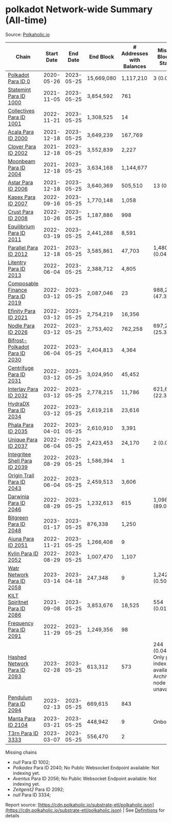 # polkadot Network-wide Summary (All-time)

Source: [Polkaholic.io](https://polkaholic.io)


| Chain            | Start Date | End Date | End Block | # Addresses with Balances | Missing Blocks / Status |
| ---------------- | ---------- | ---------| --------- | ------------------------- | ----------------------- |
| [Polkadot Para ID 0](/polkadot/0-polkadot) | 2020-05-26 | 2023-05-25 | 15,669,080 |  1,117,210 | 3 (0.00%)  |
| [Statemint Para ID 1000](/polkadot/1000-statemint) | 2021-11-05 | 2023-05-25 | 3,854,592 |  761 |    |
| [Collectives Para ID 1001](/polkadot/1001-collectives) | 2022-11-21 | 2023-05-25 | 1,308,525 |  14 |    |
| [Acala Para ID 2000](/polkadot/2000-acala) | 2021-12-18 | 2023-05-25 | 3,649,239 |  167,769 |    |
| [Clover Para ID 2002](/polkadot/2002-clover) | 2021-12-18 | 2023-05-25 | 3,552,839 |  2,227 |    |
| [Moonbeam Para ID 2004](/polkadot/2004-moonbeam) | 2021-12-18 | 2023-05-25 | 3,634,168 |  1,144,677 |    |
| [Astar Para ID 2006](/polkadot/2006-astar) | 2021-12-18 | 2023-05-25 | 3,640,369 |  505,510 | 13 (0.00%)  |
| [Kapex Para ID 2007](/polkadot/2007-kapex) | 2022-09-16 | 2023-05-25 | 1,770,148 |  1,058 |    |
| [Crust Para ID 2008](/polkadot/2008-crust) | 2022-10-26 | 2023-05-25 | 1,187,886 |  998 |    |
| [Equilibrium Para ID 2011](/polkadot/2011-equilibrium) | 2022-03-19 | 2023-05-25 | 2,441,288 |  8,591 |    |
| [Parallel Para ID 2012](/polkadot/2012-parallel) | 2021-12-18 | 2023-05-25 | 3,585,861 |  47,703 | 1,480 (0.04%)  |
| [Litentry Para ID 2013](/polkadot/2013-litentry) | 2022-06-04 | 2023-05-25 | 2,388,712 |  4,805 |    |
| [Composable Finance Para ID 2019](/polkadot/2019-composable) | 2022-03-12 | 2023-05-25 | 2,087,046 |  23 | 988,228 (47.35%)  |
| [Efinity Para ID 2021](/polkadot/2021-efinity) | 2022-03-12 | 2023-05-25 | 2,754,219 |  16,356 |    |
| [Nodle Para ID 2026](/polkadot/2026-nodle) | 2022-03-12 | 2023-05-25 | 2,753,402 |  762,258 | 697,249 (25.32%)  |
| [Bifrost-Polkadot Para ID 2030](/polkadot/2030-bifrost-dot) | 2022-06-04 | 2023-05-25 | 2,404,813 |  4,364 |    |
| [Centrifuge Para ID 2031](/polkadot/2031-centrifuge) | 2022-03-12 | 2023-05-25 | 3,024,950 |  45,452 |    |
| [Interlay Para ID 2032](/polkadot/2032-interlay) | 2022-03-12 | 2023-05-25 | 2,778,215 |  11,786 | 621,626 (22.38%)  |
| [HydraDX Para ID 2034](/polkadot/2034-hydradx) | 2022-03-12 | 2023-05-25 | 2,619,218 |  23,616 |    |
| [Phala Para ID 2035](/polkadot/2035-phala) | 2022-04-01 | 2023-05-25 | 2,610,910 |  3,391 |    |
| [Unique Para ID 2037](/polkadot/2037-unique) | 2022-06-04 | 2023-05-25 | 2,423,453 |  24,170 | 2 (0.00%)  |
| [Integritee Shell Para ID 2039](/polkadot/2039-integritee-shell) | 2022-08-29 | 2023-05-25 | 1,586,394 |  1 |    |
| [Origin Trail Para ID 2043](/polkadot/2043-origintrail) | 2022-06-04 | 2023-05-25 | 2,459,513 |  3,606 |    |
| [Darwinia Para ID 2046](/polkadot/2046-darwinia) | 2022-08-29 | 2023-05-25 | 1,232,613 |  615 | 1,098,150 (89.09%)  |
| [Bitgreen Para ID 2048](/polkadot/2048-bitgreen) | 2023-01-17 | 2023-05-25 | 876,338 |  1,250 |    |
| [Ajuna Para ID 2051](/polkadot/2051-ajuna) | 2022-11-21 | 2023-05-25 | 1,266,408 |  9 |    |
| [Kylin Para ID 2052](/polkadot/2052-kylin) | 2022-08-29 | 2023-05-25 | 1,007,470 |  1,107 |    |
| [Watr Network Para ID 2058](/polkadot/2058-watr) | 2023-03-14 | 2023-04-18 | 247,348 |  9 | 1,242 (0.50%)  |
| [KILT Spiritnet Para ID 2086](/polkadot/2086-kilt) | 2021-09-08 | 2023-05-25 | 3,853,676 |  18,525 | 554 (0.01%)  |
| [Frequency Para ID 2091](/polkadot/2091-frequency) | 2022-11-29 | 2023-05-25 | 1,249,356 |  98 |    |
| [Hashed Network Para ID 2093](/polkadot/2093-hashed) | 2023-02-28 | 2023-05-25 | 613,312 |  573 | 244 (0.04%) Only partial index available: Archive node unavailable |
| [Pendulum Para ID 2094](/polkadot/2094-pendulum) | 2023-02-13 | 2023-05-25 | 669,615 |  843 |    |
| [Manta Para ID 2104](/polkadot/2104-manta) | 2023-03-21 | 2023-05-25 | 448,942 |  9 |   Onboarding |
| [T3rn Para ID 3333](/polkadot/3333-t3rn) | 2023-03-07 | 2023-05-25 | 556,470 |  2 |    |

Missing chains


* *null* Para ID 1002; 
* *Polkadex* Para ID 2040; No Public Websocket Endpoint available: Not indexing yet.
* *Aventus* Para ID 2056; No Public Websocket Endpoint available: Not indexing yet.
* *Zeitgeist2* Para ID 2092; 
* *null* Para ID 3334; 

Report source: [https://cdn.polkaholic.io/substrate-etl/polkaholic.json](https://cdn.polkaholic.io/substrate-etl/polkaholic.json) | See [Definitions](/DEFINITIONS.md) for details
